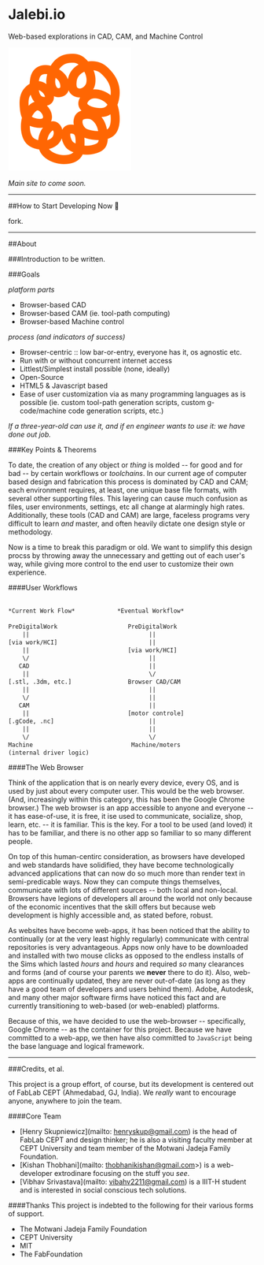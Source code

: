 # Jalebi.io

Web-based explorations in CAD, CAM, and Machine Control

![Jalebi.io](jalebi.png)  

*Main site to come soon.*

----

##How to Start Developing Now :space_invader:

fork.

----

##About

###Introduction
to be written.

###Goals

*platform parts*

- Browser-based CAD
- Browser-based CAM (ie. tool-path computing)
- Browser-based Machine control

*process (and indicators of success)*

- Browser-centric :: low bar-or-entry, everyone has it, os agnostic etc.
- Run with or without concurrent internet access
- Littlest/Simplest install possible (none, ideally)
- Open-Source
- HTML5 & Javascript based
- Ease of user customization via as many programming languages as is possible (ie. custom tool-path generation scripts, custom g-code/machine code generation scripts, etc.)

*If a three-year-old can use it, and if en engineer wants to use it: we have done out job.*

###Key Points & Theorems

To date, the creation of any object or *thing* is molded -- for good and for bad -- by certain workflows or *toolchains*.  In our current age of computer based design and fabrication this process is dominated by CAD and CAM; each environment requires, at least, one unique base file formats, with several other supporting files.  This layering can cause much confusion as files, user environments, settings, etc all change at alarmingly high rates.  Additionally, these tools (CAD and CAM) are large, faceless programs very difficult to learn *and* master, and often heavily dictate one design style or methodology.

Now is a time to break this paradigm or old.  We want to simplify this design procss by throwing away the unnecessary and getting out of each user's way, while giving more control to the end user to customize their own experience.

####User Workflows

```

*Current Work Flow*            *Eventual Workflow*

PreDigitalWork                    PreDigitalWork
    ||                                  ||
[via work/HCI]                          ||
    ||                            [via work/HCI]
    \/                                  ||
   CAD                                  ||
    ||                                  \/
[.stl, .3dm, etc.]                Browser CAD/CAM
    ||                                  ||
    \/                                  ||
   CAM                                  ||
    ||                            [motor controle]
[.gCode, .nc]                           ||
    ||                                  ||
    \/                                  \/
Machine                            Machine/moters
(internal driver logic)
```
####The Web Browser

Think of the application that is on nearly every device, every OS, and is used by just about every computer user.  This would be the web browser.  (And, increasingly within this category, this has been the Google Chrome browser.)  The web browser is an app accessible to anyone and everyone -- it has ease-of-use, it is free, it ise used to communicate, socialize, shop, learn, etc. -- it is familiar.  This is the key.  For a tool to be used (and loved) it has to be familiar, and there is no other app so familiar to so many different people.

On top of this human-centirc consideration, as browsers have developed and web standards have solidified, they have become technologically advanced applications that can now do so much more than render text in semi-predicable ways.  Now they can compute things themselves, communicate with lots of different sources -- both local and non-local.  Browsers have legions of developers all around the world not only because of the economic incentives that the skill offers but because web development is highly accessible and, as stated before, robust.

As websites have become web-apps, it has been noticed that the ability to continually (or at the very least highly regularly) communicate with central repositories is very advantageous.  Apps now only have to be downloaded and installed with two mouse clicks as opposed to the endless installs of the Sims which lasted *hours* and *hours* and required *so* many clearances and forms (and of course your parents we **never** there to do it). Also, web-apps are continually updated, they are never out-of-date (as long as they have a good team of developers and users behind them).  Adobe, Autodesk, and many other major software firms have noticed this fact and are currently transitioning to web-based (or web-enabled) platforms.

Because of this, we have decided to use the web-browser -- specifically, Google Chrome -- as the container for this project.  Because we have committed to a web-app, we then have also committed to ```JavaScript``` being the base language and logical framework.

----

###Credits, et al.

This project is a group effort, of course, but its development is centered out of FabLab CEPT (Ahmedabad, GJ, India).  We *really* want to encourage anyone, anywhere to join the team.

####Core Team

- [Henry Skupniewicz](mailto: henryskup@gmail.com) is the head of FabLab CEPT and design thinker; he is also a visiting faculty member at CEPT University and team member of the Motwani Jadeja Family Foundation.
- [Kishan Thobhani](mailto: thobhanikishan@gmail.com>) is a web-developer extrodinare focusing on the stuff you *see*.
- [Vibhav Srivastava](mailto: vibahv2211@gmail.com) is a IIIT-H student and is interested in social conscious tech solutions.

####Thanks
This project is indebted to the following for their various forms of support.
- The Motwani Jadeja Family Foundation
- CEPT University
- MIT
- The FabFoundation
